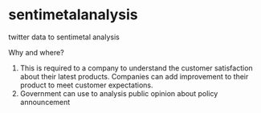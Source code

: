 # sentimetalanalysis
twitter data to sentimetal analysis

Why and where?

1. This is required to a company to understand the customer satisfaction about their latest products. Companies can add improvement to their product to meet customer expectations.
2. Government can use to analysis public opinion about policy announcement
